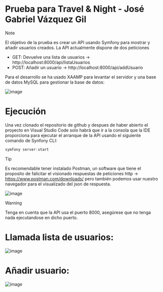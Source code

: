 # Prueba para Travel & Night - José Gabriel Vázquez Gil

> [!NOTE]
> El objetivo de la prueba es crear un API usando Symfony para mostrar y añadir usuarios creados.
> La API actualmente dispone de dos peticiones
> - GET: Devuelve una lista de usuarios -> http://localhost:8000/api/listaUsuarios
> - POST: Añadir un usuario -> http://localhost:8000/api/addUsuario
>
> Para el desarrollo se ha usado XAAMP para levantar el servidor y una base de datos MySQL para gestionar la base de datos:
> 
> ![image](https://github.com/JGVG/prueba_tnight_php/assets/37996973/618e94ea-d127-4fcd-afb6-83cee6b53255)


# Ejecución
Una vez clonado el repositorio de github y despues de haber abierto el proyecto en Visual Studio Code solo habrá que ir a la consola que la IDE proporciona para ejecutar el arranque de la API usando el siguiente comando de Synfony CLI:

```js
symfony server:start
```

> [!TIP]
> Es recomendable tener instalado Postman, un software que tiene el proposito de falicitar el visionado respuestas de peticiones http -> https://www.postman.com/downloads/ pero también podemos usar nuestro navegador para el visualizado del json de respuesta.
> 
>![image](https://github.com/JGVG/prueba_tnight_php/assets/37996973/48c54025-ede1-40a2-87fb-1d8e2d904253)


> [!WARNING]
> Tenga en cuenta que la API usa el puerto 8000, asegúrese que no tenga nada ejecutandose en dicho puerto.

# Llamada lista de usuarios:
![image](https://github.com/JGVG/prueba_tnight_php/assets/37996973/01246279-8448-4367-a476-2ec93ce35c63)

# Añadir usuario:
![image](https://github.com/JGVG/prueba_tnight_php/assets/37996973/93529e75-08f2-4cf0-9303-339dc7df2e6b)
